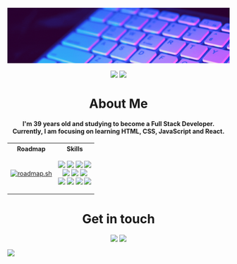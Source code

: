 <img src="Banner-GitHub.gif"></img>

<p align="center">
  <img height="50%" width="auto" src ="https://github-readme-stats.vercel.app/api?username=falcettijr&theme=github_dark_dimmed&bg_color=22272e&show_icons=true&hide=contribs,stars&hide_border=true&hide_title=true">
  <img height="50%" width="auto" src ="https://github-readme-stats.vercel.app/api/top-langs/?username=falcettijr&layout=compact&theme=github_dark_dimmed&bg_color=22272e&hide_border=true&hide_title=true">
</p>

<h1 align="center">
About Me
</h1>

<h4 align="center">I'm 39 years old and studying to become a Full Stack Developer. Currently, I am focusing on learning HTML, CSS, JavaScript and React.</h4>

<table align="center">
<tr>
  <th>Roadmap</th> 
  <th>Skills</th>
</tr>
  <tr>
  <td><a href="https://roadmap.sh"><img src="https://api.roadmap.sh/v1-badge/tall/64419c43e272577374936c05?variant=dark&roadmaps=frontend%2Cjavascript%2Creact" alt="roadmap.sh"/></a></td> 
  <td><p align="center">
  <img src="https://img.shields.io/badge/HTML5-E34F26?style=for-the-badge&logo=html5&logoColor=white" />
  <img src="https://img.shields.io/badge/CSS3-1572B6?style=for-the-badge&logo=css3&logoColor=white"/>
  <img src="https://img.shields.io/badge/JavaScript-F7DF1E?style=for-the-badge&logo=javascript&logoColor=black"/>
  <img src="https://img.shields.io/badge/React-61DAFB.svg?style=for-the-badge&logo=React&logoColor=black"/><br>
  <img src="https://img.shields.io/badge/Markdown-000000.svg?style=for-the-badge&logo=Markdown&logoColor=white"/>
  <img src="https://img.shields.io/badge/Bootstrap-563D7C?style=for-the-badge&logo=bootstrap&logoColor=white"/>
  <img src="https://img.shields.io/badge/Tailwind%20CSS-06B6D4.svg?style=for-the-badge&logo=Tailwind-CSS&logoColor=white"/><br>
  <img src="https://img.shields.io/badge/GIT-E44C30?style=for-the-badge&logo=git&logoColor=white"/>
  <img src="https://img.shields.io/badge/Figma-F24E1E.svg?style=for-the-badge&logo=Figma&logoColor=white"/>
  <img src="https://img.shields.io/badge/Sass-CC6699.svg?style=for-the-badge&logo=Sass&logoColor=white"/>
  <img src="https://img.shields.io/badge/npm-CB3837.svg?style=for-the-badge&logo=npm&logoColor=white"/>  
</p></td>
</tr>
</table>

<h1 align="center">Get in touch
</h1>

<p align="center">
  <a href="mailto:falcettijr@gmail.com?subject=Olá%Sergio%20Falcetti"><img src="https://img.shields.io/badge/gmail-%23D14836.svg?&style=for-the-badge&logo=gmail&logoColor=white" /></a>
  <a href="https://www.linkedin.com/in/sergiofalcetti/"><img src="https://img.shields.io/badge/linkedin-%230077B5.svg?&style=for-the-badge&logo=linkedin&logoColor=white" /></a>
</p>

<p align="center">
  <a href="https://komarev.com/ghpvc/?username=falcettijr&color=blue" /></a>
</p>

![](https://hit.yhype.me/github/profile?user_id=6422337)
